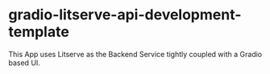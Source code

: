 # gradio-litserve-api-development-template
This App uses Litserve as the Backend Service tightly coupled with a Gradio based UI.
